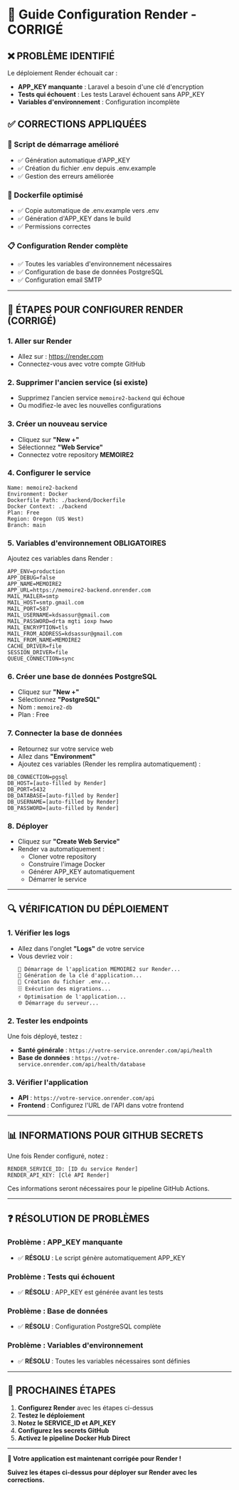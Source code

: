 # 🔧 Guide Configuration Render - CORRIGÉ

## ❌ PROBLÈME IDENTIFIÉ

Le déploiement Render échouait car :
- **APP_KEY manquante** : Laravel a besoin d'une clé d'encryption
- **Tests qui échouent** : Les tests Laravel échouent sans APP_KEY
- **Variables d'environnement** : Configuration incomplète

## ✅ CORRECTIONS APPLIQUÉES

### **🔧 Script de démarrage amélioré**
- ✅ Génération automatique d'APP_KEY
- ✅ Création du fichier .env depuis .env.example
- ✅ Gestion des erreurs améliorée

### **🐳 Dockerfile optimisé**
- ✅ Copie automatique de .env.example vers .env
- ✅ Génération d'APP_KEY dans le build
- ✅ Permissions correctes

### **📋 Configuration Render complète**
- ✅ Toutes les variables d'environnement nécessaires
- ✅ Configuration de base de données PostgreSQL
- ✅ Configuration email SMTP

---

## **🚀 ÉTAPES POUR CONFIGURER RENDER (CORRIGÉ)**

### **1. Aller sur Render**
- Allez sur : https://render.com
- Connectez-vous avec votre compte GitHub

### **2. Supprimer l'ancien service (si existe)**
- Supprimez l'ancien service `memoire2-backend` qui échoue
- Ou modifiez-le avec les nouvelles configurations

### **3. Créer un nouveau service**
- Cliquez sur **"New +"**
- Sélectionnez **"Web Service"**
- Connectez votre repository **MEMOIRE2**

### **4. Configurer le service**
```
Name: memoire2-backend
Environment: Docker
Dockerfile Path: ./backend/Dockerfile
Docker Context: ./backend
Plan: Free
Region: Oregon (US West)
Branch: main
```

### **5. Variables d'environnement OBLIGATOIRES**
Ajoutez ces variables dans Render :

```
APP_ENV=production
APP_DEBUG=false
APP_NAME=MEMOIRE2
APP_URL=https://memoire2-backend.onrender.com
MAIL_MAILER=smtp
MAIL_HOST=smtp.gmail.com
MAIL_PORT=587
MAIL_USERNAME=kdsassur@gmail.com
MAIL_PASSWORD=drta mgti ioxp hwwo
MAIL_ENCRYPTION=tls
MAIL_FROM_ADDRESS=kdsassur@gmail.com
MAIL_FROM_NAME=MEMOIRE2
CACHE_DRIVER=file
SESSION_DRIVER=file
QUEUE_CONNECTION=sync
```

### **6. Créer une base de données PostgreSQL**
- Cliquez sur **"New +"**
- Sélectionnez **"PostgreSQL"**
- Nom : `memoire2-db`
- Plan : Free

### **7. Connecter la base de données**
- Retournez sur votre service web
- Allez dans **"Environment"**
- Ajoutez ces variables (Render les remplira automatiquement) :
```
DB_CONNECTION=pgsql
DB_HOST=[auto-filled by Render]
DB_PORT=5432
DB_DATABASE=[auto-filled by Render]
DB_USERNAME=[auto-filled by Render]
DB_PASSWORD=[auto-filled by Render]
```

### **8. Déployer**
- Cliquez sur **"Create Web Service"**
- Render va automatiquement :
  - Cloner votre repository
  - Construire l'image Docker
  - Générer APP_KEY automatiquement
  - Démarrer le service

---

## **🔍 VÉRIFICATION DU DÉPLOIEMENT**

### **1. Vérifier les logs**
- Allez dans l'onglet **"Logs"** de votre service
- Vous devriez voir :
  ```
  🚀 Démarrage de l'application MEMOIRE2 sur Render...
  🔑 Génération de la clé d'application...
  📝 Création du fichier .env...
  🗄️ Exécution des migrations...
  ⚡ Optimisation de l'application...
  🌐 Démarrage du serveur...
  ```

### **2. Tester les endpoints**
Une fois déployé, testez :
- **Santé générale** : `https://votre-service.onrender.com/api/health`
- **Base de données** : `https://votre-service.onrender.com/api/health/database`

### **3. Vérifier l'application**
- **API** : `https://votre-service.onrender.com/api`
- **Frontend** : Configurez l'URL de l'API dans votre frontend

---

## **📊 INFORMATIONS POUR GITHUB SECRETS**

Une fois Render configuré, notez :

```
RENDER_SERVICE_ID: [ID du service Render]
RENDER_API_KEY: [Clé API Render]
```

Ces informations seront nécessaires pour le pipeline GitHub Actions.

---

## **❓ RÉSOLUTION DE PROBLÈMES**

### **Problème : APP_KEY manquante**
- ✅ **RÉSOLU** : Le script génère automatiquement APP_KEY

### **Problème : Tests qui échouent**
- ✅ **RÉSOLU** : APP_KEY est générée avant les tests

### **Problème : Base de données**
- ✅ **RÉSOLU** : Configuration PostgreSQL complète

### **Problème : Variables d'environnement**
- ✅ **RÉSOLU** : Toutes les variables nécessaires sont définies

---

## **🎯 PROCHAINES ÉTAPES**

1. **Configurez Render** avec les étapes ci-dessus
2. **Testez le déploiement** 
3. **Notez le SERVICE_ID et API_KEY**
4. **Configurez les secrets GitHub**
5. **Activez le pipeline Docker Hub Direct**

---

**🚀 Votre application est maintenant corrigée pour Render !**

**Suivez les étapes ci-dessus pour déployer sur Render avec les corrections.**
